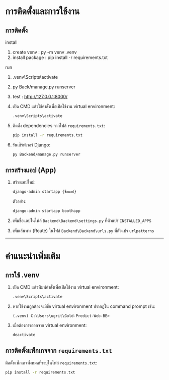 # การติดตั้งและการใช้งาน

## การติดตั้ง

install
1. create venv : py -m venv .venv
2. install package : pip install -r requirements.txt

run
1. .venv\Scripts\activate
2. py Back/manage.py runserver
3. test : http://127.0.0.1:8000/



1. เปิด CMD แล้วใช้คำสั่งเพื่อเปิดใช้งาน virtual environment:
    ```bash
    .venv\Scripts\activate
    ```
2. ติดตั้ง dependencies จากไฟล์ `requirements.txt`:
    ```bash
    pip install -r requirements.txt
    ```
3. รันเซิร์ฟเวอร์ Django:
    ```bash
    py Backend/manage.py runserver
    ```

## การสร้างแอป (App)

1. สร้างแอปใหม่:
    ```bash
    django-admin startapp {ชื่อแอป}
    ```
   ตัวอย่าง: 
    ```bash
    django-admin startapp boothapp
    ```

2. เพิ่มชื่อแอปในไฟล์ `Backend\Backend\settings.py` ที่ตัวแปร `INSTALLED_APPS`

3. เพิ่มเส้นทาง (Route) ในไฟล์ `Backend\Backend\urls.py` ที่ตัวแปร `urlpatterns`

---

# คำแนะนำเพิ่มเติม

## การใช้ .venv

1. เปิด CMD แล้วพิมพ์คำสั่งเพื่อเปิดใช้งาน virtual environment:
    ```bash
    .venv\Scripts\activate
    ```

2. หากใช้งานถูกต้องจะมีชื่อ virtual environment ปรากฏใน command prompt เช่น:
    ```
    (.venv) C:\Users\ugrit\Gold-Predict-Web-BE>
    ```

3. เมื่อต้องการออกจาก virtual environment:
    ```bash
    deactivate
    ```

## การติดตั้งแพ็กเกจจาก `requirements.txt`

ติดตั้งแพ็กเกจทั้งหมดที่ระบุในไฟล์ `requirements.txt`:
```bash
pip install -r requirements.txt


